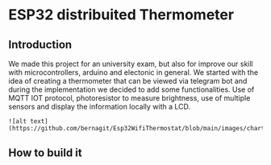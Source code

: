 # ESP32 distribuited Thermometer

## Introduction

We made this project for an university exam, but also for improve our skill with microcontrollers, arduino and electonic in general. We started with the idea of creating a thermometer that can be viewed via telegram bot and during the implementation we decided to add some functionalities. Use of MQTT IOT protocol, photoresistor to measure brightness, use of multiple sensors and display the information locally with a LCD.

```
![alt text](https://github.com/bernagit/Esp32WifiThermostat/blob/main/images/chart.png)
```

## How to build it




